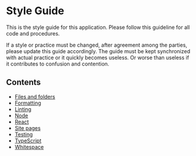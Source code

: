 # Style Guide

This is the style guide for this application. Please follow this guideline for all code and procedures.

If a style or practice must be changed, after agreement among the parties, please update this guide accordingly. The
guide must be kept synchronized with actual practice or it quickly becomes useless. Or worse than useless if it
contributes to confusion and contention.

## Contents

- [Files and folders](files-and-folders/readme.md)
- [Formatting](formatting/readme.md)
- [Linting](linting/readme.md)
- [Node](node/readme.md)
- [React](react/readme.md)
- [Site pages](site-pages/readme.md)
- [Testing](testing/readme.md)
- [TypeScript](typescript/readme.md)
- [Whitespace](whitespace/readme.md)
